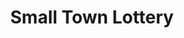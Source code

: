 ---
title: "Small Town Lottery"
url: /digos-city/small-town-lottery-santa-ana-street-4/
shop: lottery
---